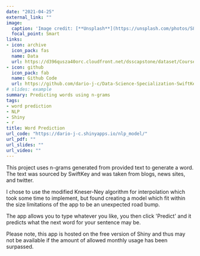 ```yaml
---
date: "2021-04-25"
external_link: ""
image:
  caption: 'Image credit: [**Unsplash**](https://unsplash.com/photos/S8MSj5VzHxQ)'
  focal_point: Smart
links:
- icon: archive
  icon_pack: fas
  name: Data
  url: https://d396qusza40orc.cloudfront.net/dsscapstone/dataset/Coursera-SwiftKey.zip
- icon: github
  icon_pack: fab
  name: Github Code
  url: https://github.com/dario-j-c/Data-Science-Specialization-SwiftKey-Capstone
# slides: example
summary: Predicting words using n-grams
tags:
- word prediction
- NLP
- Shiny
- r
title: Word Prediction
url_code: "https://dario-j-c.shinyapps.io/nlp_model/"
url_pdf: ""
url_slides: ""
url_video: ""
---
```



This project uses n-grams generated from provided text to generate a word. The text was sourced by SwiftKey and was taken from blogs, news sites, and twitter.

I chose to use the modified Kneser-Ney algorithm for interpolation which took some time to implement, but found creating a model which fit within the size limitations of the app to be an unexpected road bump.

The app allows you to type whatever you like, you then click 'Predict' and it predicts what the next word for your sentence may be.

Please note, this app is hosted on the free version of Shiny and thus may not be available if the amount of allowed monthly usage has been surpassed.
